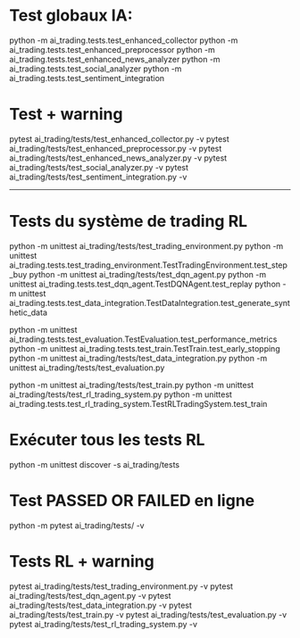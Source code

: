 # Test globaux IA:

python -m ai_trading.tests.test_enhanced_collector
python -m ai_trading.tests.test_enhanced_preprocessor
python -m ai_trading.tests.test_enhanced_news_analyzer
python -m ai_trading.tests.test_social_analyzer
python -m ai_trading.tests.test_sentiment_integration

# Test + warning

pytest ai_trading/tests/test_enhanced_collector.py -v
pytest ai_trading/tests/test_enhanced_preprocessor.py -v
pytest ai_trading/tests/test_enhanced_news_analyzer.py -v
pytest ai_trading/tests/test_social_analyzer.py -v
pytest ai_trading/tests/test_sentiment_integration.py -v

--------------------------------------------------------------------------------------------------------------------------------------------------------------------------------------------------------
# Tests du système de trading RL
python -m unittest ai_trading/tests/test_trading_environment.py
python -m unittest ai_trading.tests.test_trading_environment.TestTradingEnvironment.test_step_buy
python -m unittest ai_trading/tests/test_dqn_agent.py
python -m unittest ai_trading.tests.test_dqn_agent.TestDQNAgent.test_replay
python -m unittest ai_trading.tests.test_data_integration.TestDataIntegration.test_generate_synthetic_data

python -m unittest ai_trading.tests.test_evaluation.TestEvaluation.test_performance_metrics
python -m unittest ai_trading.tests.test_train.TestTrain.test_early_stopping
python -m unittest ai_trading/tests/test_data_integration.py
python -m unittest ai_trading/tests/test_evaluation.py

python -m unittest ai_trading/tests/test_train.py
python -m unittest ai_trading/tests/test_rl_trading_system.py
python -m unittest ai_trading.tests.test_rl_trading_system.TestRLTradingSystem.test_train

# Exécuter tous les tests RL
python -m unittest discover -s ai_trading/tests

# Test PASSED OR FAILED en ligne
python -m pytest ai_trading/tests/ -v

# Tests RL + warning
pytest ai_trading/tests/test_trading_environment.py -v
pytest ai_trading/tests/test_dqn_agent.py -v
pytest ai_trading/tests/test_data_integration.py -v
pytest ai_trading/tests/test_train.py -v
pytest ai_trading/tests/test_evaluation.py -v
pytest ai_trading/tests/test_rl_trading_system.py -v
